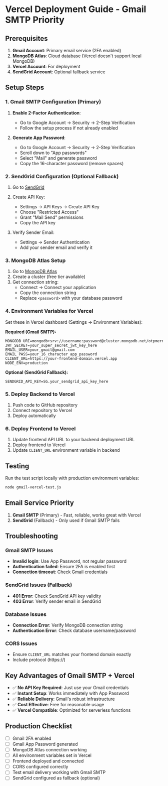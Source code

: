 # Vercel Deployment Guide - Gmail SMTP Priority

## Prerequisites

1. **Gmail Account**: Primary email service (2FA enabled)
2. **MongoDB Atlas**: Cloud database (Vercel doesn't support local MongoDB)
3. **Vercel Account**: For deployment
4. **SendGrid Account**: Optional fallback service

## Setup Steps

### 1. Gmail SMTP Configuration (Primary)

1. **Enable 2-Factor Authentication**:
   - Go to Google Account → Security → 2-Step Verification
   - Follow the setup process if not already enabled

2. **Generate App Password**:
   - Go to Google Account → Security → 2-Step Verification
   - Scroll down to "App passwords"
   - Select "Mail" and generate password
   - Copy the 16-character password (remove spaces)

### 2. SendGrid Configuration (Optional Fallback)

1. Go to [SendGrid](https://app.sendgrid.com)
2. Create API Key:
   - Settings → API Keys → Create API Key
   - Choose "Restricted Access"
   - Grant "Mail Send" permissions
   - Copy the API key

3. Verify Sender Email:
   - Settings → Sender Authentication
   - Add your sender email and verify it

### 3. MongoDB Atlas Setup

1. Go to [MongoDB Atlas](https://cloud.mongodb.com)
2. Create a cluster (free tier available)
3. Get connection string:
   - Connect → Connect your application
   - Copy the connection string
   - Replace `<password>` with your database password

### 4. Environment Variables for Vercel

Set these in Vercel dashboard (Settings → Environment Variables):

**Required (Gmail SMTP):**
```
MONGODB_URI=mongodb+srv://username:password@cluster.mongodb.net/otpmernproject
JWT_SECRET=your_super_secret_jwt_key_here
EMAIL_USER=your_gmail@gmail.com
EMAIL_PASS=your_16_character_app_password
CLIENT_URL=https://your-frontend-domain.vercel.app
NODE_ENV=production
```

**Optional (SendGrid Fallback):**
```
SENDGRID_API_KEY=SG.your_sendgrid_api_key_here
```

### 5. Deploy Backend to Vercel

1. Push code to GitHub repository
2. Connect repository to Vercel
3. Deploy automatically

### 6. Deploy Frontend to Vercel

1. Update frontend API URL to your backend deployment URL
2. Deploy frontend to Vercel
3. Update `CLIENT_URL` environment variable in backend

## Testing

Run the test script locally with production environment variables:

```bash
node gmail-vercel-test.js
```

## Email Service Priority

1. **Gmail SMTP** (Primary) - Fast, reliable, works great with Vercel
2. **SendGrid** (Fallback) - Only used if Gmail SMTP fails

## Troubleshooting

### Gmail SMTP Issues
- **Invalid login**: Use App Password, not regular password
- **Authentication failed**: Ensure 2FA is enabled first
- **Connection timeout**: Check Gmail credentials

### SendGrid Issues (Fallback)
- **401 Error**: Check SendGrid API key validity
- **403 Error**: Verify sender email in SendGrid

### Database Issues
- **Connection Error**: Verify MongoDB connection string
- **Authentication Error**: Check database username/password

### CORS Issues
- Ensure `CLIENT_URL` matches your frontend domain exactly
- Include protocol (https://)

## Key Advantages of Gmail SMTP + Vercel

- ✅ **No API Key Required**: Just use your Gmail credentials
- ✅ **Instant Setup**: Works immediately with App Password
- ✅ **Reliable Delivery**: Gmail's robust infrastructure
- ✅ **Cost Effective**: Free for reasonable usage
- ✅ **Vercel Compatible**: Optimized for serverless functions

## Production Checklist

- [ ] Gmail 2FA enabled
- [ ] Gmail App Password generated
- [ ] MongoDB Atlas connection working
- [ ] All environment variables set in Vercel
- [ ] Frontend deployed and connected
- [ ] CORS configured correctly
- [ ] Test email delivery working with Gmail SMTP
- [ ] SendGrid configured as fallback (optional)